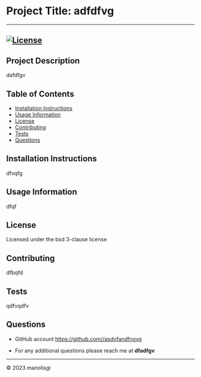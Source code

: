 
# **Project Title:** adfdfvg  
---
[![License](https://img.shields.io/badge/License-Apache_2.0-blue.svg)](https://opensource.org/licenses/Apache-2.0)
---

## **Project Description**
dafdfgv

## **Table of Contents**
- [Installation Instructions](###InstallationInstructions)
- [Usage Information](###UsageInformation)
- [License](####License)
- [Contributing](###Contributing)
- [Tests](###Tests)
- [Questions](###Questions)
   
## **Installation Instructions**
dfvqfg
    
## **Usage Information**
dfqf

## **License**
Licensed under the bsd 3-clause license

## **Contributing**
dfbqfd

## **Tests**
qdfvqdfv

## **Questions**
- GitHub account https://github.com//asdvfandfnovq

- For any additional questions please reach me at **dfadfgv**
---
&copy; 2023 manolisgi
